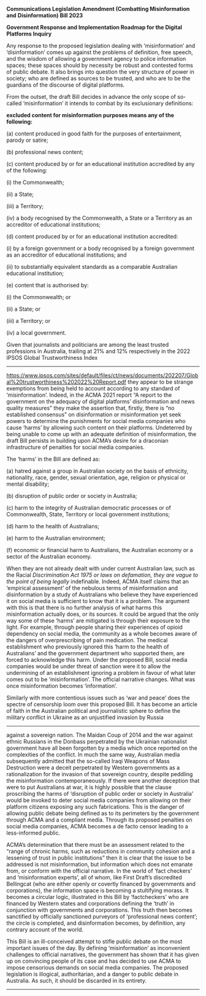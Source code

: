 **Communications Legislation Amendment (Combatting Misinformation and**
**Disinformation) Bill 2023**

**Government Response and Implementation Roadmap for the Digital Platforms Inquiry**

Any response to the proposed legislation dealing with ‘misinformation’ and ‘disinformation’
comes up against the problems of definition, free speech, and the wisdom of allowing a
government agency to police information spaces; these spaces should by necessity be robust and
contested forms of public debate. It also brings into question the very structure of power in
society; who are defined as sources to be trusted, and who are to be the guardians of the
discourse of digital platforms.

From the outset, the draft Bill decides in advance the only scope of so-called ‘misinformation’ it
intends to combat by its exclusionary definitions:

**excluded content for misinformation purposes means any of the following:**

(a) content produced in good faith for the purposes of entertainment, parody or satire;

(b) professional news content;

(c) content produced by or for an educational institution accredited by any of the following:

(i) the Commonwealth;

(ii) a State;

(iii) a Territory;

(iv) a body recognised by the Commonwealth, a State or a Territory as an accreditor of
educational institutions;

(d) content produced by or for an educational institution accredited:

(i) by a foreign government or a body recognised by a foreign government as an accreditor of
educational institutions; and

(ii) to substantially equivalent standards as a comparable Australian educational institution;

(e) content that is authorised by:

(i) the Commonwealth; or

(ii) a State; or

(iii) a Territory; or

(iv) a local government.

Given that journalists and politicians are among the least trusted professions in Australia, trailing
at 21% and 12% respectively in the 2022 IPSOS Global Trustworthiness Index


-----

https://www.ipsos.com/sites/default/files/ct/news/documents/202207/Global%20trustworthiness%202022%20Report.pdf they appear to be strange exemptions
from being held to account according to any standard of ‘misinformation’. Indeed, in the ACMA
2021 report “A report to the government on the adequacy of digital platforms’ disinformation
and news quality measures” they make the assertion that, firstly, there is “no established
consensus” on disinformation or misinformation yet seek powers to determine the punishments
for social media companies who cause ‘harms’ by allowing such content on their platforms.
Undeterred by being unable to come up with an adequate definition of misinformation, the draft
Bill persists in building upon ACMA’s desire for a draconian infrastructure of penalties for
social media companies.

The ‘harms’ in the Bill are defined as:

(a) hatred against a group in Australian society on the basis of ethnicity, nationality, race, gender,
sexual orientation, age, religion or physical or mental disability;

(b) disruption of public order or society in Australia;

(c) harm to the integrity of Australian democratic processes or of Commonwealth, State,
Territory or local government institutions;

(d) harm to the health of Australians;

(e) harm to the Australian environment;

(f) economic or financial harm to Australians, the Australian economy or a sector of the
Australian economy.

When they are not already dealt with under current Australian law, such as the Racial
_Discrimination Act 1975 or laws on defamation, they are vague to the point of being legally_
indefinable. Indeed, ACMA itself claims that an ‘empirical assessment’ of the nebulous terms of
misinformation and disinformation by a study of Australians who believe they have experienced
it on social media is sufficient to know that it is a problem. The argument with this is that there is
no further analysis of what harms this misinformation actually does, or its sources. It could be
argued that the only way some of these ‘harms’ are mitigated is through their exposure to the
light. For example, through people sharing their experiences of opioid dependency on social
media, the community as a whole becomes aware of the dangers of overprescribing of pain
medication. The medical establishment who previously ignored this ‘harm to the health of
Australians’ and the government department who supported them, are forced to acknowledge
this harm. Under the proposed Bill, social media companies would be under threat of sanction
were it to allow the undermining of an establishment ignoring a problem in favour of what later
comes out to be ‘misinformation’. The official narrative changes. What was once misinformation
becomes ‘information’.

Similarly with more contentious issues such as ‘war and peace’ does the spectre of censorship
loom over this proposed Bill. It has become an article of faith in the Australian political and
journalistic sphere to define the military conflict in Ukraine as an unjustified invasion by Russia


-----

against a sovereign nation. The Maidan Coup of 2014 and the war against ethnic Russians in the
Donbass perpetrated by the Ukrainian nationalist government have all been forgotten by a media
which once reported on the complexities of the conflict. In much the same way, Australian media
subsequently admitted that the so-called Iraqi Weapons of Mass Destruction were a deceit
perpetrated by Western governments as a rationalization for the invasion of that sovereign
country, despite peddling the misinformation contemporaneously. If there were another
deception that were to put Australians at war, it is highly possible that the clause proscribing the
harms of ‘disruption of public order or society in Australia’ would be invoked to deter social
media companies from allowing on their platform citizens exposing any such fabrications. This
is the danger of allowing public debate being defined as to its perimeters by the government
through ACMA and a compliant media. Through its proposed penalties on social media
companies, ACMA becomes a de facto censor leading to a less-informed public.

ACMA’s determination that there must be an assessment related to the “range of chronic harms,
such as reductions in community cohesion and a lessening of trust in public institutions” then it
is clear that the issue to be addressed is not misinformation, but information which does not
emanate from, or conform with the official narrative. In the world of ‘fact checkers’ and
‘misinformation experts’, all of whom, like First Draft’s discredited Bellingcat (who are either
openly or covertly financed by governments and corporations), the information space is
becoming a stultifying morass. It becomes a circular logic, illustrated in this Bill by ‘factcheckers’ who are financed by Western states and corporations defining the ‘truth’ in
conjunction with governments and corporations. This truth then becomes sanctified by officially
sanctioned purveyors of ‘professional news content’; the circle is completed, and disinformation
becomes, by definition, any contrary account of the world.

This Bill is an ill-conceived attempt to stifle public debate on the most important issues of the
day. By defining ‘misinformation’ as inconvenient challenges to official narratives, the
government has shown that it has given up on convincing people of its case and has decided to
use ACMA to impose censorious demands on social media companies. The proposed legislation
is illogical, authoritarian, and a danger to public debate in Australia. As such, it should be
discarded in its entirety.


-----

